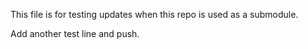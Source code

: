 This file is for testing updates when this repo is used as a submodule.

Add another test line and push.